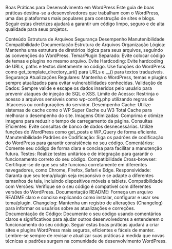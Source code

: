 Boas Práticas para Desenvolvimento em WordPress
Este guia de boas práticas destina-se a desenvolvedores que trabalham com o WordPress, uma das plataformas mais populares para construção de sites e blogs. Seguir estas diretrizes ajudará a garantir um código limpo, seguro e de alta qualidade para seus projetos.

Conteúdo
Estrutura de Arquivos
Segurança
Desempenho
Manutenibilidade
Compatibilidade
Documentação
Estrutura de Arquivos
Organização Lógica: Mantenha uma estrutura de diretórios lógica para seus arquivos, seguindo as convenções do WordPress.
Tema/Plugin Separado: Evite colocar código de temas e plugins no mesmo arquivo.
Evite Hardcoding: Evite hardcoding de URLs, paths e textos diretamente no código. Use funções do WordPress como get_template_directory_uri() para URLs e __() para textos traduzíveis.
Segurança
Atualizações Regulares: Mantenha o WordPress, temas e plugins sempre atualizados para evitar vulnerabilidades conhecidas.
Validação de Dados: Sempre valide e escape os dados inseridos pelo usuário para prevenir ataques de injeção de SQL e XSS.
Limite de Acesso: Restrinja o acesso a arquivos sensíveis como wp-config.php utilizando regras de .htaccess ou configurações do servidor.
Desempenho
Cache: Utilize sistemas de cache como o WP Super Cache ou W3 Total Cache para melhorar o desempenho do site.
Imagens Otimizadas: Comprima e otimize imagens para reduzir o tempo de carregamento da página.
Consultas Eficientes: Evite consultas de banco de dados desnecessárias. Utilize funções do WordPress como get_posts e WP_Query de forma eficiente.
Manutenibilidade
Padrões de Codificação: Siga os padrões de codificação do WordPress para garantir consistência no seu código.
Comentários: Comente seu código de forma clara e concisa para facilitar a manutenção futura.
Testes: Realize testes unitários e de integração para garantir o funcionamento correto do seu código.
Compatibilidade
Cross-browser: Certifique-se de que seu site funciona corretamente em diferentes navegadores, como Chrome, Firefox, Safari e Edge.
Responsividade: Garanta que seu tema/plugin seja responsivo e se adapte a diferentes tamanhos de tela, incluindo dispositivos móveis e tablets.
Compatibilidade com Versões: Verifique se o seu código é compatível com diferentes versões do WordPress.
Documentação
README: Forneça um arquivo README claro e conciso explicando como instalar, configurar e usar seu tema/plugin.
Changelog: Mantenha um registro de alterações (Changelog) para informar os usuários sobre as atualizações e correções.
Documentação de Código: Documente o seu código usando comentários claros e significativos para ajudar outros desenvolvedores a entenderem o funcionamento do seu código.
Seguir estas boas práticas ajudará a criar sites e plugins WordPress mais seguros, eficientes e fáceis de manter. Lembre-se sempre de revisar e atualizar suas práticas à medida que novas técnicas e padrões surgem na comunidade de desenvolvimento WordPress.
